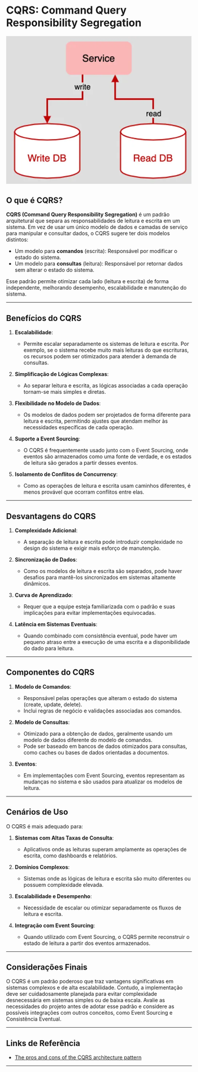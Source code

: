 # CQRS: Command Query Responsibility Segregation

![cqrs.png](cqrs.png)

## O que é CQRS?

**CQRS (Command Query Responsibility Segregation)** é um padrão arquitetural que separa as responsabilidades de leitura
e escrita em um sistema. Em vez de usar um único modelo de dados e camadas de serviço para manipular e consultar dados,
o CQRS sugere ter dois modelos distintos:

- Um modelo para **comandos** (escrita): Responsável por modificar o estado do sistema.
- Um modelo para **consultas** (leitura): Responsável por retornar dados sem alterar o estado do sistema.

Esse padrão permite otimizar cada lado (leitura e escrita) de forma independente, melhorando desempenho, escalabilidade
e manutenção do sistema.

---

## Benefícios do CQRS

1. **Escalabilidade**:
    - Permite escalar separadamente os sistemas de leitura e escrita. Por exemplo, se o sistema recebe muito mais
      leituras do que escrituras, os recursos podem ser otimizados para atender à demanda de consultas.

2. **Simplificação de Lógicas Complexas**:
    - Ao separar leitura e escrita, as lógicas associadas a cada operação tornam-se mais simples e diretas.

3. **Flexibilidade no Modelo de Dados**:
    - Os modelos de dados podem ser projetados de forma diferente para leitura e escrita, permitindo ajustes que atendam
      melhor às necessidades específicas de cada operação.

4. **Suporte a Event Sourcing**:
    - O CQRS é frequentemente usado junto com o Event Sourcing, onde eventos são armazenados como uma fonte de verdade,
      e
      os estados de leitura são gerados a partir desses eventos.

5. **Isolamento de Conflitos de Concurrency**:
    - Como as operações de leitura e escrita usam caminhos diferentes, é menos provável que ocorram conflitos entre
      elas.

---

## Desvantagens do CQRS

1. **Complexidade Adicional**:
    - A separação de leitura e escrita pode introduzir complexidade no design do sistema e exigir mais esforço de
      manutenção.

2. **Sincronização de Dados**:
    - Como os modelos de leitura e escrita são separados, pode haver desafios para mantê-los sincronizados em sistemas
      altamente dinâmicos.

3. **Curva de Aprendizado**:
    - Requer que a equipe esteja familiarizada com o padrão e suas implicações para evitar implementações equivocadas.

4. **Latência em Sistemas Eventuais**:
    - Quando combinado com consistência eventual, pode haver um pequeno atraso entre a execução de uma escrita e a
      disponibilidade do dado para leitura.

---

## Componentes do CQRS

1. **Modelo de Comandos**:
    - Responsável pelas operações que alteram o estado do sistema (create, update, delete).
    - Inclui regras de negócio e validações associadas aos comandos.

2. **Modelo de Consultas**:
    - Otimizado para a obtenção de dados, geralmente usando um modelo de dados diferente do modelo de comandos.
    - Pode ser baseado em bancos de dados otimizados para consultas, como caches ou bases de dados orientadas a
      documentos.

3. **Eventos**:
    - Em implementações com Event Sourcing, eventos representam as mudanças no sistema e são usados para atualizar os
      modelos de leitura.

---

## Cenários de Uso

O CQRS é mais adequado para:

1. **Sistemas com Altas Taxas de Consulta**:
    - Aplicativos onde as leituras superam amplamente as operações de escrita, como dashboards e relatórios.

2. **Domínios Complexos**:
    - Sistemas onde as lógicas de leitura e escrita são muito diferentes ou possuem complexidade elevada.

3. **Escalabilidade e Desempenho**:
    - Necessidade de escalar ou otimizar separadamente os fluxos de leitura e escrita.

4. **Integração com Event Sourcing**:
    - Quando utilizado com Event Sourcing, o CQRS permite reconstruir o estado de leitura a partir dos eventos
      armazenados.

---

## Considerações Finais

O CQRS é um padrão poderoso que traz vantagens significativas em sistemas complexos e de alta escalabilidade. Contudo, a
implementação deve ser cuidadosamente planejada para evitar complexidade desnecessária em sistemas simples ou de baixa
escala. Avalie as necessidades do projeto antes de adotar esse padrão e considere as possíveis integrações com outros
conceitos, como Event Sourcing e Consistência Eventual.

---

## **Links de Referência**

- [The pros and cons of the CQRS architecture pattern](https://www.redhat.com/pt-br/blog/pros-and-cons-cqrs)

---
